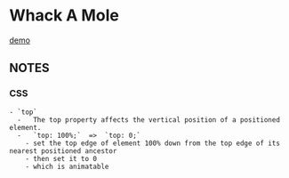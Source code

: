 # Whack A Mole
[demo](https://zzkzzzz.github.io/JavaScript30-Challenge/30%20-%20Whack%20A%20Mole/index.html)

## NOTES
### CSS
    - `top`
      -   The top property affects the vertical position of a positioned element.
      -   `top: 100%;`  =>  `top: 0;`
        - set the top edge of element 100% down from the top edge of its nearest positioned ancestor
        - then set it to 0
        - which is animatable
